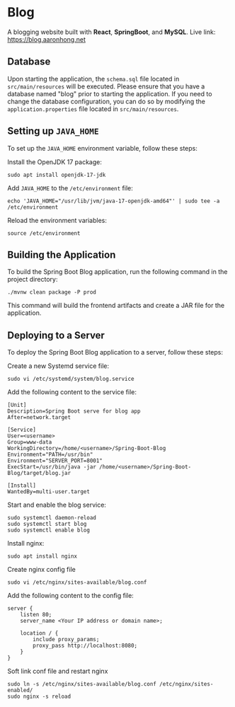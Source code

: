# Blog

A blogging website built with **React**, **SpringBoot**, and **MySQL**. Live link: https://blog.aaronhong.net

## Database

Upon starting the application, the `schema.sql` file located in `src/main/resources` will be executed. Please ensure that you have a database named "blog" prior to starting the application. If you need to change the database configuration, you can do so by modifying the `application.properties` file located in `src/main/resources`.

## Setting up `JAVA_HOME`

To set up the `JAVA_HOME` environment variable, follow these steps:

Install the OpenJDK 17 package: 

```shell
sudo apt install openjdk-17-jdk
```

Add `JAVA_HOME` to the `/etc/environment` file: 

```shell
echo 'JAVA_HOME="/usr/lib/jvm/java-17-openjdk-amd64"' | sudo tee -a /etc/environment
```

Reload the environment variables: 

```shell
source /etc/environment
```

## Building the Application

To build the Spring Boot Blog application, run the following command in the project directory:

```shell
./mvnw clean package -P prod
```

This command will build the frontend artifacts and create a JAR file for the application.

## Deploying to a Server

To deploy the Spring Boot Blog application to a server, follow these steps:

Create a new Systemd service file: 

```shell
sudo vi /etc/systemd/system/blog.service
```

Add the following content to the service file:

```shell
[Unit]
Description=Spring Boot serve for blog app
After=network.target

[Service]
User=<username>
Group=www-data
WorkingDirectory=/home/<username>/Spring-Boot-Blog
Environment="PATH=/usr/bin"
Environment="SERVER_PORT=8001"
ExecStart=/usr/bin/java -jar /home/<username>/Spring-Boot-Blog/target/blog.jar

[Install]
WantedBy=multi-user.target
```

Start and enable the blog service: 

```shell
sudo systemctl daemon-reload
sudo systemctl start blog
sudo systemctl enable blog
```

Install nginx:

```shell
sudo apt install nginx
```

Create nginx config file

```shell
sudo vi /etc/nginx/sites-available/blog.conf
```

Add the following content to the config file:

```shell
server {
    listen 80;
    server_name <Your IP address or domain name>;

    location / {
        include proxy_params;
        proxy_pass http://localhost:8080;
    }
}
```

Soft link conf file and restart nginx

```shell
sudo ln -s /etc/nginx/sites-available/blog.conf /etc/nginx/sites-enabled/
sudo nginx -s reload
```

